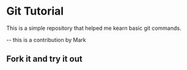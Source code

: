 # Git Tutorial

This is a simple repository that helped me kearn basic git commands.

-- this is a contribution by Mark

## Fork it and try it out
